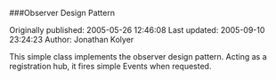 ###Observer Design Pattern

Originally published: 2005-05-26 12:46:08
Last updated: 2005-09-10 23:24:23
Author: Jonathan Kolyer

This simple class implements the observer design pattern.  Acting as a registration hub, it fires simple Events when requested.